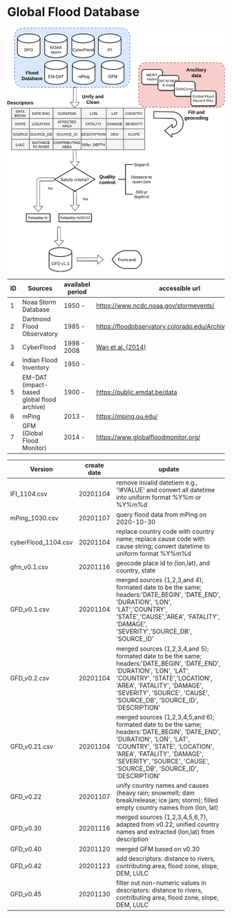 # Global Flood Database

<img src="src/flowchart.png">

|ID|Sources|availabel period|accessible url|
|--|-------|----------------|--------------|
|1|Noaa Storm Database| 1950 - |https://www.ncdc.noaa.gov/stormevents/|
|2|Dartmond Flood Observatory| 1985 - |https://floodobservatory.colorado.edu/Archives/index.html|
|3|CyberFlood| 1998 - 2008| [Wan et al. (2014)](https://doi.org/10.1016/j.envsoft.2014.04.007)|
|4|Indian Flood Inventory| 1950 - ||
|5|EM-DAT (impact-based global flood archive)|1900 - |https://public.emdat.be/data|
|6|mPing|2013 - |https://mping.ou.edu/|
|7|GFM (Global Flood Monitor)|2014 - |https://www.globalfloodmonitor.org/|



|Version|create date|update|
|-------|----|------|
|IFI_1104.csv|20201104|remove invalid datetiem e.g., '!#VALUE' and convert all datetime into uniform format %Y%m or %Y%m%d|
|mPing_1030.csv|20201107|query flood data from mPing on 2020-10-30|
|cyberFlood_1104.csv|20201104|replace country code with country name; replace cause code with cause string; convert datetime to uniform format %Y%m%d|
|gfm_v0.1.csv|20201116|geocode place id to (lon,lat), and country, state|
|GFD_v0.1.csv|20201104|merged sources (1,2,3,and 4); formated date to be the same; headers:'DATE_BEGIN', 'DATE_END', 'DURATION', 'LON', 'LAT','COUNTRY', 'STATE','CAUSE','AREA', 'FATALITY', 'DAMAGE', 'SEVERITY','SOURCE_DB', 'SOURCE_ID'|
|GFD_v0.2.csv|20201104|merged sources (1,2,3,4,and 5); formated date to be the same; headers:'DATE_BEGIN', 'DATE_END', 'DURATION', 'LON', 'LAT', 'COUNTRY', 'STATE','LOCATION', 'AREA', 'FATALITY', 'DAMAGE', 'SEVERITY', 'SOURCE', 'CAUSE', 'SOURCE_DB', 'SOURCE_ID', 'DESCRIPTION'|
|GFD_v0.21.csv|20201104|merged sources (1,2,3,4,5,and 6); formated date to be the same; headers:'DATE_BEGIN', 'DATE_END', 'DURATION', 'LON', 'LAT', 'COUNTRY', 'STATE', 'LOCATION', 'AREA', 'FATALITY', 'DAMAGE', 'SEVERITY', 'SOURCE', 'CAUSE', 'SOURCE_DB', 'SOURCE_ID', 'DESCRIPTION'|
|GFD_v0.22|20201107|unify country names and causes (heavy rain; snowmelt; dam break/release; ice jam; storm); filled empty country names from (lon, lat)|
|GFD_v0.30|20201116|merged sources (1,2,3,4,5,6,7), adapted from v0.22, unified country names and extracted (lon,lat) from description|
|GFD_v0.40|20201120|merged GFM based on v0.30|
|GFD_v0.42|20201123|add descriptors: distance to rivers, contributing area, flood zone, slope, DEM, LULC|
|GFD_v0.45|20201130|filter out non-numeric values in descriptors: distance to rivers, contributing area, flood zone, slope, DEM, LULC|
